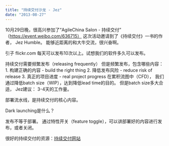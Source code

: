 ```yaml
---
title: "持续交付沙龙 - Jez"
date: "2013-08-27"
---
```


10月29日晚，很高兴参加了“AgileChina Salon - 持续交付” （https://event.weibo.com/636715） 这次活动邀请到了《持续交付》一书的作者， Jez Humble。 能够近距离的和大牛交流，很兴奋啊。

引子 flickr.com 每天可以发布10次以上。试想我们的软件多久可以发布。

持续交付需要频繁发布（releasing frequently） 但是频繁发布，包含哪些内容： 1. 构建正确的内容 - build the right thing 2. 降低发布风险 - reduce risk of release 3. 真正的项目进度 - real project progress 在累积流图中（CFD）， 我们通过降低batch size（WIP），达到降低lead time的目的。 但是batch size多大合适， Jez建议： 3-4天的工作量。

部署流水线，是持续交付的核心内容。

Dark launching是什么？

发布不等于部署。 通过特性开关（feature toggle），可以讲部署好的内容进行发布，或者关闭。

很好的持续交付的资源：[持续交付网站](https://bobjiang.github.io/blog/2012/11/01/continuous-delivery-jez/www.continuousdelivery.info)

